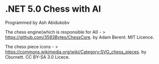 # .NET 5.0 Chess with AI

Programmed by Ash Abidukobv


The chess engine(which is responsible for AI) - > https://github.com/3583Bytes/ChessCore.
by Adam Berent. MIT Licence.

The chess piece icons - > https://commons.wikimedia.org/wiki/Category:SVG_chess_pieces.
by Cburnett. CC BY-SA 3.0 Licece.